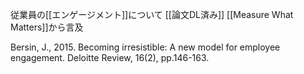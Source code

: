 
従業員の[[エンゲージメント]]について
[[論文DL済み]]
[[Measure What Matters]]から言及

Bersin, J., 2015. Becoming irresistible: A new model for employee engagement. Deloitte Review, 16(2), pp.146-163.
